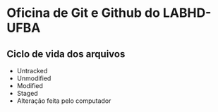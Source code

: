 # Oficina de Git e Github do LABHD-UFBA

## Ciclo de vida dos arquivos
- Untracked
- Unmodified
- Modified
- Staged
- Alteração feita pelo computador
